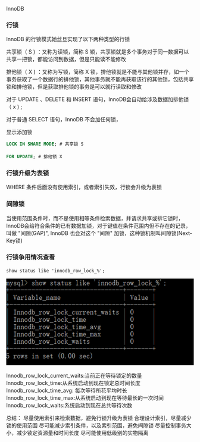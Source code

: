 InnoDB 


### 行锁

InnoDB 的行锁模式她丝旦实现了以下两种类型的行锁

   共享锁（ S ) ：又称为读锁，简称 S 锁，共享锁就是多个事务对于同一数据可以共享一把锁，都能访问到数据，但是只能读不能修改
   
   排他锁（ X ) ：又称为写锁，简称 X 锁，排他锁就是不能与其他锁并存，如一个事务获取了一个数据行的排他锁，其他事务就不能再获取该行的其他锁，包括共享锁和排他锁，但是获取排他锁的事务是可以就行读取和修改

对于 UPDATE 、DELETE 和 INSERT 语句，InnoDB会自动给涉及数据加排他锁（ x ) ; 

对于普通 SELECT 语句，InnoDB 不会加任何锁，


显示添加锁
```sql
LOCK IN SHARE MODE; # 共享锁 S

FOR UPDATE; # 排他锁 X


```

### 行锁升级为表锁


WHERE 条件后面没有使用索引，或者索引失效，行锁会升级为表锁


### 间隙锁

当使用范围条件时，而不是使用相等条件检索数据，并请求共享或排它锁时，InnoDB会给符合条件的已有数据加锁，对于键值在条件范围内但不存在的记录，叫做 "间隙(GAP)", InnoDB 也会对这个 "间隙" 加锁，这种锁机制叫间隙锁(Next-Key锁)





### 行锁争用情况查看

    show status like 'innodb_row_lock_%';   


![行锁争用情况查看](images/5.png)

Innodb_row_lock_current_waits:当前正在等待锁定的数量
Innodb_row_lock_time:从系统启动到现在锁定总时间长度
Innodb_row_lock_time_avg: 每次等待所花平均时长
Innodb_row_lock_time_max:从系统启动到现在等待最长的一次时间
Innodb_row_lock_waits:系统启动到现在总共等待次数



总结：
 尽量使用索引来检索数据，避免行锁升级为表锁
 合理设计索引，尽量减少锁的使用范围
 尽可能减少索引条件，以及索引范围，避免间隙锁
 尽量控制事务大小，减少锁定资源量和时间长度
 尽可能使用低级别的实物隔离
 